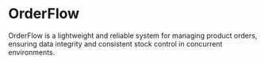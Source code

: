 # OrderFlow
OrderFlow is a lightweight and reliable system for managing product orders, ensuring data integrity and consistent stock control in concurrent environments.
